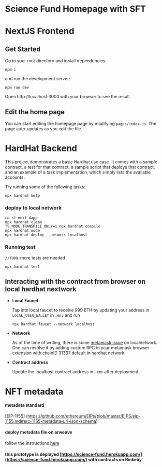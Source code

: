 # Science Fund Homepage with SFT

# NextJS Frontend

## Get Started

Go to your root directory and install dependencies

```shell
npm i
```

and run the development server:

```shell
npm run dev
```

Open http://localhost:3000 with your browser to see the result.

## Edit the home page

You can start editing the homepage page by modifying <code>pages/index.js</code>. The page auto-updates as you edit the file.

# HardHat Backend

This project demonstrates a basic Hardhat use case. It comes with a sample contract, a test for that contract, a sample script that deploys that contract, and an example of a task implementation, which simply lists the available accounts.

Try running some of the following tasks:
```
npx hardhat help

```
### deploy to local network
```shell
cd sf-next-dapp
npx hardhat clean
TS_NODE_TRANSPILE_ONLY=1 npx hardhat compile
npx hardhat node
npx hardhat deploy --network localhost
```

### Running test
`//TODO:`more tests are needed

```shell
npx hardhat test
```





## **Interacting with the contract from browser on local hardhat nextwork** 


- **Local Faucet**

    Tap into local faucet to receive 999 ETH by updating your address in `LOCAL_USER_WALLET` in `.env` and run

    ```shell
    npx hardhat faucet --network localhost
    ```


- **Network** 

    As of the time of writing, there is some [metamask issue](https://github.com/MetaMask/metamask-extension/issues/10290) on localnetwork. One can resolve it by adding custom RPC in your metamask browser extension with chainID 31337 default in hardhat network.

- **Contract address** 

    Update the localhost contract address in `.env` after deployment.


# NFT metadata 


#### metadata standard 
[EIP-1155] (https://github.com/ethereum/EIPs/blob/master/EIPS/eip-1155.md#erc-1155-metadata-uri-json-schema)


#### deploy metadata file on arweave 

follow the instructions [here](https://docs.arweave.org/developers/tools/textury-arkb)

#### this prototype is deployed [https://science-fund.herokuapp.com/](https://science-fund.herokuapp.com/) with contracts on Rinkeby

